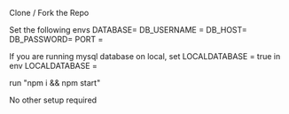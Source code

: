 Clone / Fork the Repo 

Set the following envs
DATABASE=
DB_USERNAME =
DB_HOST=
DB_PASSWORD=
PORT = 

If you are running mysql database on local, set LOCALDATABASE = true in env
LOCALDATABASE =

run "npm i && npm start"

No other setup required